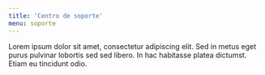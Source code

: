 ```yaml
---
title: 'Centro de soporte'
menu: soporte
---
```


Lorem ipsum dolor sit amet, consectetur adipiscing elit. Sed in metus eget purus pulvinar lobortis sed sed libero. In hac habitasse platea dictumst. Etiam eu tincidunt odio.